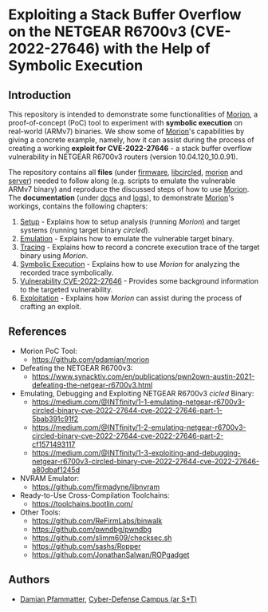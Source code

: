 # Exploiting a Stack Buffer Overflow on the NETGEAR R6700v3 (CVE-2022-27646) with the Help of Symbolic Execution
<!--TODO--------------------------------------------------------------------------------------------
- [ ] Add all external references
--------------------------------------------------------------------------------------------------->
## Introduction
This repository is intended to demonstrate some functionalities of
[Morion](https://github.com/pdamian/morion), a proof-of-concept (PoC) tool to experiment with
**symbolic execution** on real-world (ARMv7) binaries. We show some of
[Morion](https://github.com/pdamian/morion)'s capabilities by giving a concrete example, namely, how
it can assist during the process of creating a working **exploit for CVE-2022-27646** - a stack
buffer overflow vulnerability in NETGEAR R6700v3 routers (version 10.04.120_10.0.91).

The repository contains all **files** (under [firmware](./firmware/), [libcircled](./libcircled/),
[morion](./morion/) and [server](./server/)) needed to follow along (e.g. scripts to emulate the
vulnerable ARMv7 binary) and reproduce the discussed steps of how to use
[Morion](https://github.com/pdamian/morion). The **documentation** (under [docs](./docs/) and
[logs](./logs/)), to demonstrate [Morion](https://github.com/pdamian/morion)'s workings, contains
the following chapters:
1. [Setup](docs/1_setup.md) - Explains how to setup analysis (running *Morion*) and target systems
    (running target binary *circled*).
2. [Emulation](docs/2_emulation.md) - Explains how to emulate the vulnerable target binary.
3. [Tracing](docs/3_tracing.md) - Explains how to record a concrete execution trace of the target
    binary using *Morion*.
4. [Symbolic Execution](docs/4_symbex.md) - Explains how to use *Morion* for analyzing the recorded
     trace symbolically.
5. [Vulnerability CVE-2022-27646](docs/5_vulnerability.md) - Provides some background information to
    the targeted vulnerability.
6. [Exploitation](docs/6_exploitation.md) - Explains how *Morion* can assist during the process of
    crafting an exploit.
## References
- Morion PoC Tool:
  - https://github.com/pdamian/morion
- Defeating the NETGEAR R6700v3:
  - https://www.synacktiv.com/en/publications/pwn2own-austin-2021-defeating-the-netgear-r6700v3.html
- Emulating, Debugging and Exploiting NETGEAR R6700v3 *cicled* Binary:
  - https://medium.com/@INTfinity/1-1-emulating-netgear-r6700v3-circled-binary-cve-2022-27644-cve-2022-27646-part-1-5bab391c91f2
  - https://medium.com/@INTfinity/1-2-emulating-netgear-r6700v3-circled-binary-cve-2022-27644-cve-2022-27646-part-2-cf1571493117
  - https://medium.com/@INTfinity/1-3-exploiting-and-debugging-netgear-r6700v3-circled-binary-cve-2022-27644-cve-2022-27646-a80dbaf1245d
- NVRAM Emulator:
  - https://github.com/firmadyne/libnvram
- Ready-to-Use Cross-Compilation Toolchains:
  - https://toolchains.bootlin.com/
- Other Tools:
  - https://github.com/ReFirmLabs/binwalk
  - https://github.com/pwndbg/pwndbg
  - https://github.com/slimm609/checksec.sh
  - https://github.com/sashs/Ropper
  - https://github.com/JonathanSalwan/ROPgadget
## Authors
- [Damian Pfammatter](https://github.com/pdamian), [Cyber-Defense Campus (ar S+T)](https://www.cydcampus.admin.ch/)
